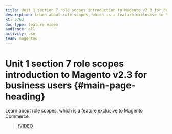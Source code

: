 ```yaml
---
title: Unit 1 section 7 role scopes introduction to Magento v2.3 for business users
description: Learn about role scopes, which is a feature exclusive to Magento Commerce.
kt: 5763
doc-type: feature video
audience: all
activity: use
team: magentou
---
```


# Unit 1 section 7 role scopes introduction to Magento v2.3 for business users {#main-page-heading}

Learn about role scopes, which is a feature exclusive to Magento Commerce.

>[!VIDEO](https://video.tv.adobe.com/v/35948?quality=12&learn=on)